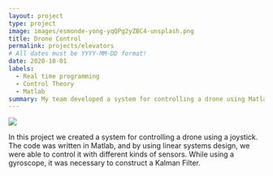 ```yaml
---
layout: project
type: project
image: images/esmonde-yong-yqQPg2yZBC4-unsplash.png
title: Drone Control
permalink: projects/elevators
# All dates must be YYYY-MM-DD format!
date: 2020-10-01
labels:
  - Real time programming
  - Control Theory
  - Matlab
summary: My team developed a system for controlling a drone using Matlab.
---
```


<img class="ui medium right floated rounded image" src="../images/esmonde-yong-yqQPg2yZBC4-unsplash.png">

In this project we created a system for controlling a drone using a joystick. The code was written in Matlab, and by using linear systems design, we were able to control it with different kinds of sensors. While using a gyroscope, it was necessary to construct a Kalman Filter. 
